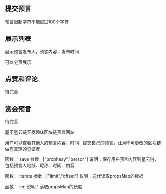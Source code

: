 ## 提交预言
预言限制字符不能超过100个字符

## 展示列表

展示预言发布人，预言内容，发布时间

可以分页展示

## 点赞和评论

待完善

## 赏金预言

待完善

基于星云链开发趣味区块链预言网站

用户可以查看其他人的预言内容、时间，提交自己的预言，让用不可更改的区块链做您真理的见证者


函数： save
参数：["prophesy","person"]
说明：保存用户预言内容到星云链，包括预言人地址、昵称、时间、内容

函数： iterate
参数：["limit","offset"]
说明：迭代读取propsMap的数据

函数： len
说明：读取propsMap的长度
